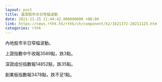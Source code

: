 ```yaml
---
layout: post
title: 滬深股市半日窄幅波動
date: 2021-11-25 11:44:42.000000000 +08:00
link: https://news.rthk.hk/rthk/ch/component/k2/1621372-20211125.htm
categories: rthk
---
```


內地股市半日窄幅波動。

上證指數中午收報3589點，跌3點。

深證成份指數報14852點，跌35點。

創業板指數報3478點，跌不足1點。
